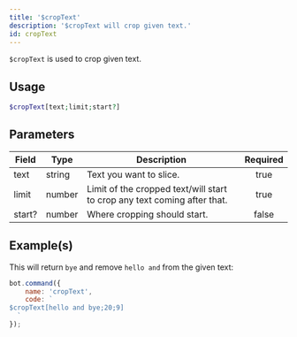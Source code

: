 ```yaml
---
title: '$cropText'
description: '$cropText will crop given text.'
id: cropText
---
```


`$cropText` is used to crop given text.

## Usage

```php
$cropText[text;limit;start?]
```

## Parameters

| Field  | Type   | Description                                                              | Required |
| ------ | ------ | ------------------------------------------------------------------------ |:--------:|
| text   | string | Text you want to slice.                                                  |   true   |
| limit  | number | Limit of the cropped text/will start to crop any text coming after that. |   true   |
| start? | number | Where cropping should start.                                             |  false   |

## Example(s)

This will return `bye` and remove `hello and` from the given text:

```javascript
bot.command({
    name: 'cropText',
    code: `
$cropText[hello and bye;20;9]
  `
});
```
